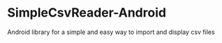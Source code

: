 # SimpleCsvReader-Android
Android library for a simple and easy way to import and display csv files
